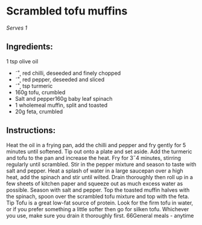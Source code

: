 
# Scrambled tofu muffins
_Serves 1_
## Ingredients:
1 tsp olive oil
* ˜˚˛ red chilli, deseeded and finely chopped
* ˜˚˛ red pepper, deseeded and sliced
* ˜˚˛ tsp turmeric
* 160g tofu, crumbled
* Salt and pepper160g baby leaf spinach
* 1 wholemeal muffin, split and toasted
* 20g feta, crumbled
## Instructions:
Heat the oil in a frying pan, add the chilli and pepper and fry 
gently for 5 minutes until softened. Tip out onto a plate and set 
aside. Add the turmeric and tofu to the pan and increase the 
heat. Fry for 3˝4 minutes, stirring regularly until scrambled. Stir 
in the pepper mixture and season to taste with salt and pepper.
Heat a splash of water in a large saucepan over a high heat, 
add the spinach and stir until wilted. Drain thoroughly then roll 
up in a few sheets of kitchen paper and squeeze out as much 
excess water as possible. Season with salt and pepper.
Top the toasted muffin halves with the spinach, spoon over the 
scrambled tofu mixture and top with the feta.
Tip
Tofu is a great low-fat source of protein. Look for the firm tofu in 
water, or if you prefer something a little softer then go for silken 
tofu. Whichever you use, make sure you drain it thoroughly first.
66General meals - anytime

